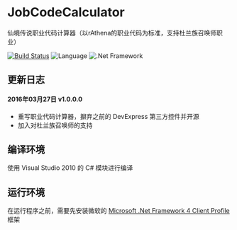 # JobCodeCalculator
仙境传说职业代码计算器（以rAthena的职业代码为标准，支持杜兰族召唤师职业）

[![Build Status](https://travis-ci.org/CairoLee/JobCodeCalculator.svg?branch=master)](https://travis-ci.org/CairoLee/JobCodeCalculator)
![Language](https://img.shields.io/badge/language-C%23-blue.svg)
![.Net Framework](https://img.shields.io/badge/.Net%20Framework-4.0-orange.svg)

## 更新日志

#### 2016年03月27日 v1.0.0.0
- 重写职业代码计算器，摒弃之前的 DevExpress 第三方控件并开源
- 加入对杜兰族召唤师的支持

## 编译环境
使用 Visual Studio 2010 的 C# 模块进行编译

## 运行环境
在运行程序之前，需要先安装微软的 [Microsoft .Net Framework 4 Client Profile](http://www.microsoft.com/zh-cn/download/details.aspx?id=24872) 框架

